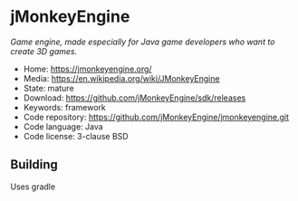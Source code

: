 # jMonkeyEngine

_Game engine, made especially for Java game developers who want to create 3D games._

- Home: https://jmonkeyengine.org/
- Media: https://en.wikipedia.org/wiki/JMonkeyEngine
- State: mature
- Download: https://github.com/jMonkeyEngine/sdk/releases
- Keywords: framework
- Code repository: https://github.com/jMonkeyEngine/jmonkeyengine.git
- Code language: Java
- Code license: 3-clause BSD

## Building

Uses gradle
